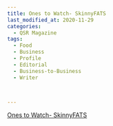 ```yaml
---
title: Ones to Watch- SkinnyFATS
last_modified_at: 2020-11-29
categories:
  - QSR Magazine
tags:
  - Food
  - Business
  - Profile
  - Editorial 
  - Business-to-Business
  - Writer



---
```




[Ones to Watch- SkinnyFATS](http://www.ourdigitalmags.com/publication/?i=527130&ver=html5&p=39)
